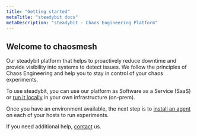 ```yaml
---
title: "Getting started"
metaTitle: "steadybit docs"
metaDescription: "steadybit - Chaos Engineering Platform"
---
```


## Welcome to chaosmesh

Our steadybit platform that helps to proactively reduce downtime and provide visibility into systems to detect issues.
We follow the principles of Chaos Engineering and help you to stay in control of your chaos experiments.

To use steadybit, you can use our platform as Software as a Service (SaaS) or [run it locally](installation-platform/) in your own infrastructure (on-prem).

Once you have an environment available, the next step is to [install an agent](installation-agent/) on each of your hosts to run experiments.

If you need additional help, [contact](https://www.steadybit.com/contact) us.

